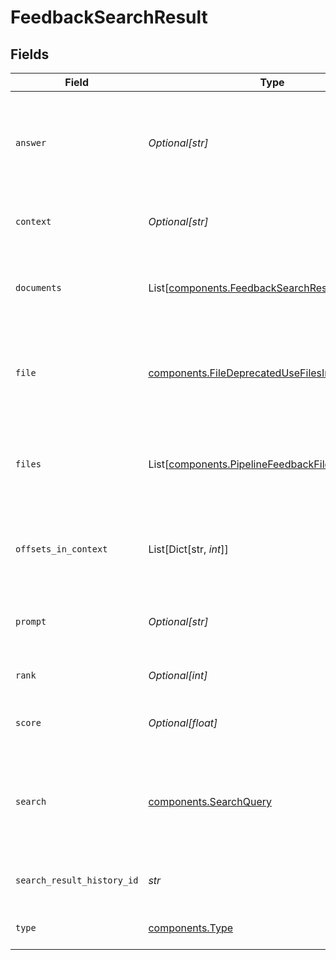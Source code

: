 # FeedbackSearchResult


## Fields

| Field                                                                                                      | Type                                                                                                       | Required                                                                                                   | Description                                                                                                |
| ---------------------------------------------------------------------------------------------------------- | ---------------------------------------------------------------------------------------------------------- | ---------------------------------------------------------------------------------------------------------- | ---------------------------------------------------------------------------------------------------------- |
| `answer`                                                                                                   | *Optional[str]*                                                                                            | :heavy_minus_sign:                                                                                         | Shows the query answer. This is only returned for question answering pipelines.                            |
| `context`                                                                                                  | *Optional[str]*                                                                                            | :heavy_minus_sign:                                                                                         | Shows the context of the search result.                                                                    |
| `documents`                                                                                                | List[[components.FeedbackSearchResultDocuments](../../models/components/feedbacksearchresultdocuments.md)] | :heavy_check_mark:                                                                                         | Shows the documents which contain the search results.                                                      |
| `file`                                                                                                     | [components.FileDeprecatedUseFilesInstead](../../models/components/filedeprecatedusefilesinstead.md)       | :heavy_check_mark:                                                                                         | Shows information about the file which contains the search result.                                         |
| `files`                                                                                                    | List[[components.PipelineFeedbackFile](../../models/components/pipelinefeedbackfile.md)]                   | :heavy_check_mark:                                                                                         | Shows information about the files which contain the search results.                                        |
| `offsets_in_context`                                                                                       | List[Dict[str, *int*]]                                                                                     | :heavy_minus_sign:                                                                                         | Specifies the offset of the answer within the context.                                                     |
| `prompt`                                                                                                   | *Optional[str]*                                                                                            | :heavy_minus_sign:                                                                                         | The prompt that was used to generate the result.                                                           |
| `rank`                                                                                                     | *Optional[int]*                                                                                            | :heavy_minus_sign:                                                                                         | Shows the rank of the prediction.                                                                          |
| `score`                                                                                                    | *Optional[float]*                                                                                          | :heavy_minus_sign:                                                                                         | Shows the relevance score of the prediction.                                                               |
| `search`                                                                                                   | [components.SearchQuery](../../models/components/searchquery.md)                                           | :heavy_check_mark:                                                                                         | Shows information about the search query which returned this result.                                       |
| `search_result_history_id`                                                                                 | *str*                                                                                                      | :heavy_check_mark:                                                                                         | Unique identifier of this search result                                                                    |
| `type`                                                                                                     | [components.Type](../../models/components/type.md)                                                         | :heavy_check_mark:                                                                                         | Shows the type of the prediction.                                                                          |